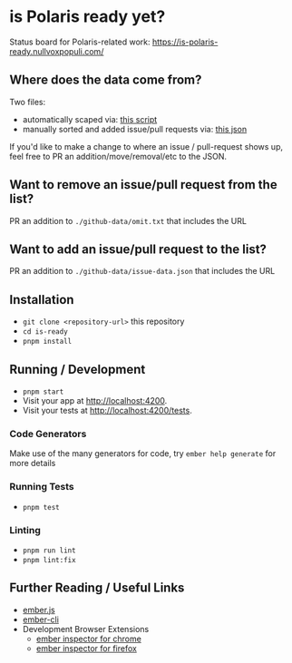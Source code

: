 # is Polaris ready yet?

Status board for Polaris-related work: https://is-polaris-ready.nullvoxpopuli.com/

## Where does the data come from?

Two files:
- automatically scaped via: [this script](https://github.com/NullVoxPopuli/is-polaris-ready-yet/blob/main/github-data/gather-issues.mts)
- manually sorted and added issue/pull requests via: [this json](https://github.com/NullVoxPopuli/is-polaris-ready-yet/blob/main/github-data/issue-data.json)

If you'd like to make a change to where an issue / pull-request shows up, feel free to PR an addition/move/removal/etc to the JSON.

## Want to remove an issue/pull request from the list?

PR an addition to `./github-data/omit.txt` that includes the URL

## Want to add an issue/pull request to the list?

PR an addition to `./github-data/issue-data.json` that includes the URL


## Installation

- `git clone <repository-url>` this repository
- `cd is-ready`
- `pnpm install`

## Running / Development

- `pnpm start`
- Visit your app at [http://localhost:4200](http://localhost:4200).
- Visit your tests at [http://localhost:4200/tests](http://localhost:4200/tests).

### Code Generators

Make use of the many generators for code, try `ember help generate` for more details

### Running Tests

- `pnpm test`

### Linting

- `pnpm run lint`
- `pnpm lint:fix`

## Further Reading / Useful Links

- [ember.js](https://emberjs.com/)
- [ember-cli](https://cli.emberjs.com/release/)
- Development Browser Extensions
  - [ember inspector for chrome](https://chrome.google.com/webstore/detail/ember-inspector/bmdblncegkenkacieihfhpjfppoconhi)
  - [ember inspector for firefox](https://addons.mozilla.org/en-US/firefox/addon/ember-inspector/)
